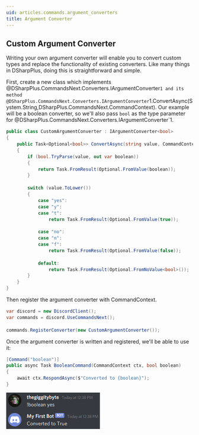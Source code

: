 ```yaml
---
uid: articles.commands.argument_converters
title: Argument Converter
---
```


## Custom Argument Converter

Writing your own argument converter will enable you to convert custom types and replace the functionality of existing
converters. Like many things in DSharpPlus, doing this is straightforward and simple.

First, create a new class which implements @DSharpPlus.CommandsNext.Converters.IArgumentConverter`1 and its method
@DSharpPlus.CommandsNext.Converters.IArgumentConverter`1.ConvertAsync(System.String,DSharpPlus.CommandsNext.CommandContext).
Our example will be a boolean converter, so we'll also pass `bool` as the type parameter for
@DSharpPlus.CommandsNext.Converters.IArgumentConverter`1.

```cs
public class CustomArgumentConverter : IArgumentConverter<bool>
{
    public Task<Optional<bool>> ConvertAsync(string value, CommandContext ctx)
    {
        if (bool.TryParse(value, out var boolean))
        {
            return Task.FromResult(Optional.FromValue(boolean));
        }           

        switch (value.ToLower())
        {
            case "yes":
            case "y":
            case "t":
                return Task.FromResult(Optional.FromValue(true));

            case "no":
            case "n":
            case "f":
                return Task.FromResult(Optional.FromValue(false));

            default:
                return Task.FromResult(Optional.FromNoValue<bool>());
        } 
    } 
}
```

Then register the argument converter with CommandContext.

```cs
var discord = new DiscordClient();
var commands = discord.UseCommandsNext();

commands.RegisterConverter(new CustomArgumentConverter());
```

Once the argument converter is written and registered, we'll be able to use it:

```cs
[Command("boolean")]
public async Task BooleanCommand(CommandContext ctx, bool boolean)
{
    await ctx.RespondAsync($"Converted to {boolean}");
}
```

![true][0]

<!-- LINKS -->
[0]:  ../../images/commands_argument_converters_01.png

